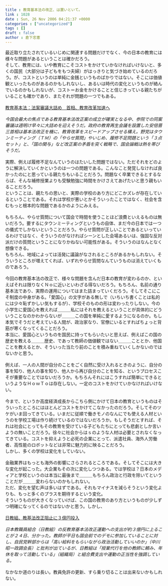 ```yaml
---
title : 教育基本法の改正、は置いといて。
link : 1028
date : Sun, 26 Nov 2006 04:21:37 +0000
categories : ["uncategorized"]
tags : []
draft : false
author : 倉下忠憲
---
```


最近取り立たされているいじめに関連する問題だけでなく、今の日本の教育には様々な問題があるということは確かだろう。<BR>そして、教育には、いや教育にこそコストをかけていかなければいけないと、多くの国民（大部分は子どもをもつ夫婦）がはっきりと気づき始めているのだろう。が、コストというのは単純に金銭というものばかりではない。そこには価値観といったものがあるのかもしれないし、あるいは時代の変化というものが絡んでいるのかもしれないが、コスト＝お金をかけることと信じきっている親たちがいることも確かであり、またそれが問題の一つでもある。<BR><BR><A HREF="http://www.mainichi-msn.co.jp/shakai/edu/news/20061126k0000m010119000c.html" TARGET="_blank">教育基本法：法案審議大詰め　首相、教育改革加速へ</A><BR><BR><I>今国会最大の焦点である教育基本法改正案の成立が確実となる中、参院での同案審議は週明け早々に大詰めを迎えそうだ。政府の教育再生会議を設置した安倍晋三首相は基本法改正を機に、教育改革をスピードアップさせる構え。野党はタウンミーティング（ＴＭ）の「やらせ質問」やいじめ、履修不足問題という「３点セット」と、「国の関与」など改正案の矛盾を突く戦略で、国会論戦は熱を帯びそうだ。</I><BR><BR>実際、例えば履修不足なんていうのはたいした問題ではない。ただそれをどのように解決していくかというのは一つの問題である。こんなこと発覚しなければ良かったのにと思っている親たちもいることだろう。問題なく卒業できるとするならば、そんな補修授業よりも受験勉強に時間をかけさえてあげたいと思う親もいることだろう。<BR>ということは、親たちの思いと、実際の学校のあり方にどこかズレが存在しているということである。それは学校が悪いとかそういったことではなく、社会を含むもっと根本的な問題であるかのようにみえる。<BR><BR>もちろん、やらせ質問について国会で時間を使うことほど浪費といえるものは無いだろう。要するにタウンミーティングというもの自体、まだ今の日本では一つの儀式でしかないということだろう。やらせ質問が正しいことであるといっているわけではなく、そういうのがなければシーンとした会場あるいは、強固な反対派だけの質問ということになりかねない可能性がある。そういうのはなんとなく想像できる。<BR>もちろん、地域によっては活発に議論がなされるところがあるかもしれない。そういうところが増えてくれば、いずれやらせ質問なんていうものは消えていくものであろう。<BR><BR>今回の教育基本法の改正で、様々な問題を含んだ日本の教育が変わるのか、といえばそれは限りなくＮｏに近いといわざる得ないだろう。もちろん、名前の通り基本法であり、実際の運用についてはまた詰まっていくだろう。そしてそこにこそ制度の中身がある。「愛国心」の文字がある無しで（いちいち書くことは私的には少々恥ずかしい気もするが）、学校そのものの形は変わったりしない。今の小学生に愛国心を教えれば＿＿＿私にはそれを教えるということが具体的にどういうことなのかわからないが＿＿＿この国を単純に愛するようになるのか。もし本気でそうだと考えている人間が、政治家なり、官僚にいるとすればちょっと背筋が寒くなってくることだろう。<BR>本当に、愛国心というものを国民に持ってもらいたいと思えば、例えばこの国の歴史を教える＿＿＿歴史、であって教師の価値観ではない＿＿＿こととか、他国ことを教えるとか、そういった当たり前のことを積み重ねていくしかないのではないかと思う。<BR><BR>例えば、一人の人間が自分のことをごく自然に受け入れるときのように、自分の事を知り、他人の事を知り、他人から再び自分のことを知る、というプロセスこそが重要なことではないだろうか。もちろんそれにはこうすれば簡単にできるというようなＨｏｗＴｏは存在しない。一定のコストをかけていかなければいけない。<BR><BR>今まで、というか高度経済成長からこちら側にかけて日本の教育というものはそういったところにはほとんどコストをかけてこなかったのだろう。そしてそのツケがいま回ってきている。いまだに従順で働きモノのなんにでも使える人材というのを学校工場は作り続けているのではないだろうか。もしそうだとすれば、それは社会にとってもその教育を受けている子どもたちにとっても悲劇としか言いようの無いことだろう。徐々に社会からはｓのような人材は必要とされなくなってきている。コストを抑えようと必死の企業にとって、派遣社員、海外人労働者、高性能のロボットなどは非常に魅力的に映ることだろう。<BR>しかし、多くの学校は変化をしていない。<BR><BR>金融業界はもっとも海外の影響にさらされるところである。そしてそこには大きな変化が起こった。大企業もその次に変化しつつある。では学校は？日本のメディアと学校というのは本当に最後まで＿＿＿もちろん政治と行政を除いてということだが＿＿＿変わらないのかもしれない。<BR>ただ、変化を望む声は多いはずである。それもマイナスを減らそうという変化よりも、もっと多くのプラスを期待するという変化。<BR>そういうものが大きくなっていけば、この国の教育のあり方というものが少しずつ明確になってくるのではないかと思う。しかし、<BR><BR><A HREF="http://www.sankei.co.jp/news/061125/sei003.htm" TARGET="_blank">日教組、教基法改正阻止に３億円投入</A> <BR><BR><I>日本教職員組合（日教組）の反教育基本法改正運動への支出が約３億円に上ることが２４日、分かった。教師が平日も国会前でのデモに参加していることに対し、自民党幹部からは「高い給料をもらいながら政治活動していいのか」（中川昭一政調会長）と批判が出ているが、日教組は「授業代行を他の教師に頼み、年休を取って活動している」（組織局）と組合費支出や運動の正当性を強調している。</I><BR><BR>なかなか道のりは長い。教員免許の更新、すら乗り切ることは出来ないかもしれない。<BR><br><br>
